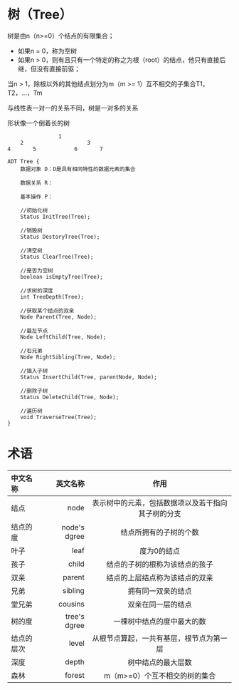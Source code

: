 # 树（Tree）
树是由n（n>=0）个结点的有限集合；

* 如果n = 0，称为空树
* 如果n > 0，则有且只有一个特定的称之为根（root）的结点，他只有直接后继，但没有直接前驱；

当n > 1，除根以外的其他结点划分为m（m >= 1）互不相交的子集合T1，T2，...，Tm

与线性表一对一的关系不同，树是一对多的关系

形状像一个倒着长的树
```
                1
    2                    3
4       5            6       7
```

```
ADT Tree {
    数据对象 D：D是具有相同特性的数据元素的集合

    数据关系 R：
    
    基本操作 P：

    //初始化树
    Status InitTree(Tree);

    //销毁树
    Status DestoryTree(Tree);

    //清空树
    Status ClearTree(Tree);

    //是否为空树
    boolean isEmptyTree(Tree);

    //求树的深度
    int TreeDepth(Tree);

    //获取某个结点的双亲
    Node Parent(Tree, Node);

    //最左节点
    Node LeftChild(Tree, Node);

    //右兄弟
    Node RightSibling(Tree, Node);

    //插入子树
    Status InsertChild(Tree, parentNode, Node);

    //删除子树
    Status DeleteChild(Tree, Node);

    //遍历树
    void TraverseTree(Tree);
}
```

# 术语
| 中文名称 | 英文名称 | 作用 |
| :-----| ----: | :----: |
| 结点 | node | 表示树中的元素，包括数据项以及若干指向其子树的分支 |
| 结点的度 | node's dgree | 结点所拥有的子树的个数 |
| 叶子 | leaf | 度为0的结点 |
| 孩子 | child | 结点的子树的根称为该结点的孩子 |
| 双亲 | parent | 结点的上层结点称为该结点的双亲 |
| 兄弟 | sibling | 拥有同一双亲的结点 |
| 堂兄弟 | cousins | 双亲在同一层的结点 |
| 树的度 | tree's dgree | 一棵树中结点的度中最大的数 |
| 结点的层次 | level | 从根节点算起，一共有基层，根节点为第一层 |
| 深度 | depth | 树中结点的最大层数 |
| 森林 | forest | m（m>=0）个互不相交的树的集合 |